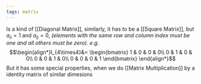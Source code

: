 ```yaml
---
tags: matrix
---
```

Is a kind of [[Diagonal Matrix]], similarly, it has to be a [[Square Matrix]], but $a_{ii}=1$ and $a_{ij}=0$, *(elements with the same row and column index must be one and all others must be zero)*. $e.g.$ 
$$\begin{align*}I_{4\times4}&= 
\begin{bmatrix}
1 & 0 & 0 & 0\\
0 & 1 & 0 & 0\\
0 & 0 & 1 & 0\\
0 & 0 & 0 & 1
\end{bmatrix}
\end{align*}$$
But it has some special properties, when we do [[Matrix Multiplication]] by a identity matrix of similar dimesions

